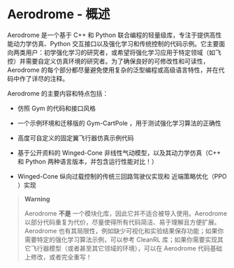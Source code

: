# Aerodrome - 概述

Aerodrome 是一个基于 C++ 和 Python 联合编程的轻量级库，专注于提供高性能动力学仿真、Python 交互接口以及强化学习和传统控制的代码示例。它主要面向两类用户：初学强化学习的研究者，或希望将强化学习应用于特定领域（如飞控）并需要自定义仿真环境的研究者。为了确保良好的可修改性和可读性，Aerodrome 的每个部分都尽量避免使用复杂的泛型编程或高级语言特性，并在代码中作了详尽的注释。

Aerodrome 的主要内容和特点包括：

- 仿照 Gym 的代码和接口风格

- 一个示例环境和迁移版的 Gym-CartPole ，用于测试强化学习算法的正确性

- 高度可自定义的固定翼飞行器仿真示例代码

- 基于公开资料的 Winged-Cone 非线性气动模型，以及其动力学仿真（C++ 和 Python 两种语言版本，并包含运行性能对比！）

- Winged-Cone 纵向过载控制的传统三回路驾驶仪实现和 近端策略优化（PPO ）实现

> **Warning**
> 
> Aerodrome **不是** 一个模块化库，因此它并不适合被导入使用。Aerodrome 以部分代码重复为代价，尽量使得所有代码简洁、易于理解且方便扩展。Aerodrome 也有其局限性，例如缺少可视化和实验结果保存功能；如果你需要特定的强化学习算法示例，可以参考 CleanRL 库；如果你需要实现其它飞行器模型（或者甚至其它领域的环境），可以在 Aerodrome 代码基础上修改，或者完全重写！